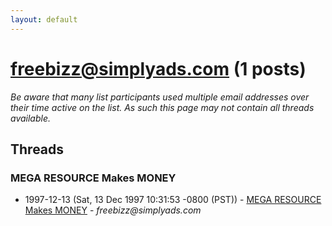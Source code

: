 ```yaml
---
layout: default
---
```


# freebizz@simplyads.com (1 posts)

_Be aware that many list participants used multiple email addresses over their time active on the list. As such this page may not contain all threads available._

## Threads

### MEGA RESOURCE Makes MONEY
+ 1997-12-13 (Sat, 13 Dec 1997 10:31:53 -0800 (PST)) - [MEGA RESOURCE Makes MONEY](/archive/1997/12/83b9c2cb1ca9cfbcb3bb9944406d45aad43b16189c1a98cf5637d8074482be76) - _freebizz@simplyads.com_

